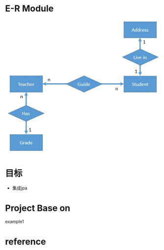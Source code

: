 # E-R Module
![E-R module](
https://github.com/OracleGao/spring-boot/blob/master/example07/materials/e7-er.jpg)
# 目标
- 集成jpa

# Project Base on
example1

# reference